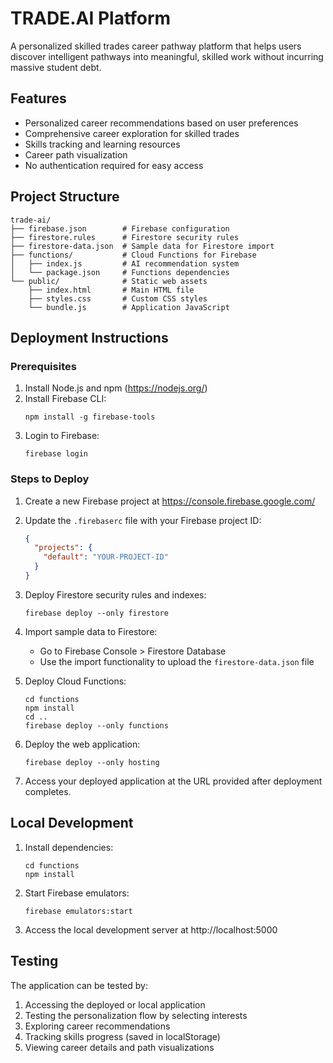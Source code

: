 # TRADE.AI Platform

A personalized skilled trades career pathway platform that helps users discover intelligent pathways into meaningful, skilled work without incurring massive student debt.

## Features

- Personalized career recommendations based on user preferences
- Comprehensive career exploration for skilled trades
- Skills tracking and learning resources
- Career path visualization
- No authentication required for easy access

## Project Structure

```
trade-ai/
├── firebase.json        # Firebase configuration
├── firestore.rules      # Firestore security rules
├── firestore-data.json  # Sample data for Firestore import
├── functions/           # Cloud Functions for Firebase
│   ├── index.js         # AI recommendation system
│   └── package.json     # Functions dependencies
└── public/              # Static web assets
    ├── index.html       # Main HTML file
    ├── styles.css       # Custom CSS styles
    └── bundle.js        # Application JavaScript
```

## Deployment Instructions

### Prerequisites

1. Install Node.js and npm (https://nodejs.org/)
2. Install Firebase CLI:
   ```
   npm install -g firebase-tools
   ```
3. Login to Firebase:
   ```
   firebase login
   ```

### Steps to Deploy

1. Create a new Firebase project at https://console.firebase.google.com/

2. Update the `.firebaserc` file with your Firebase project ID:
   ```json
   {
     "projects": {
       "default": "YOUR-PROJECT-ID"
     }
   }
   ```

3. Deploy Firestore security rules and indexes:
   ```
   firebase deploy --only firestore
   ```

4. Import sample data to Firestore:
   - Go to Firebase Console > Firestore Database
   - Use the import functionality to upload the `firestore-data.json` file

5. Deploy Cloud Functions:
   ```
   cd functions
   npm install
   cd ..
   firebase deploy --only functions
   ```

6. Deploy the web application:
   ```
   firebase deploy --only hosting
   ```

7. Access your deployed application at the URL provided after deployment completes.

## Local Development

1. Install dependencies:
   ```
   cd functions
   npm install
   ```

2. Start Firebase emulators:
   ```
   firebase emulators:start
   ```

3. Access the local development server at http://localhost:5000

## Testing

The application can be tested by:
1. Accessing the deployed or local application
2. Testing the personalization flow by selecting interests
3. Exploring career recommendations
4. Tracking skills progress (saved in localStorage)
5. Viewing career details and path visualizations
